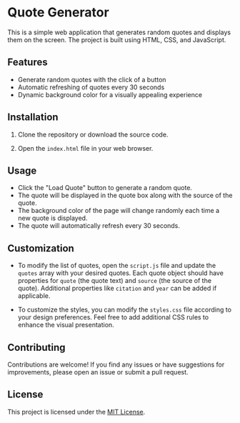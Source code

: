 # Quote Generator

This is a simple web application that generates random quotes and displays them on the screen. The project is built using HTML, CSS, and JavaScript.

## Features

- Generate random quotes with the click of a button
- Automatic refreshing of quotes every 30 seconds
- Dynamic background color for a visually appealing experience

## Installation

1. Clone the repository or download the source code.

2. Open the `index.html` file in your web browser.

## Usage

- Click the "Load Quote" button to generate a random quote.
- The quote will be displayed in the quote box along with the source of the quote.
- The background color of the page will change randomly each time a new quote is displayed.
- The quote will automatically refresh every 30 seconds.

## Customization

- To modify the list of quotes, open the `script.js` file and update the `quotes` array with your desired quotes. Each quote object should have properties for `quote` (the quote text) and `source` (the source of the quote). Additional properties like `citation` and `year` can be added if applicable.

- To customize the styles, you can modify the `styles.css` file according to your design preferences. Feel free to add additional CSS rules to enhance the visual presentation.

## Contributing

Contributions are welcome! If you find any issues or have suggestions for improvements, please open an issue or submit a pull request.

## License

This project is licensed under the [MIT License](LICENSE).
